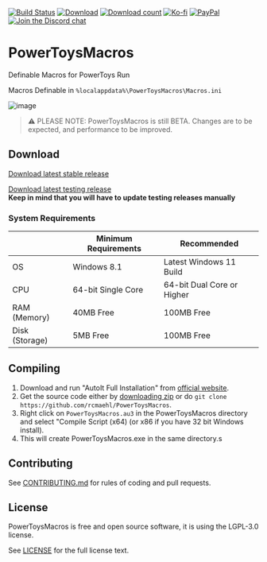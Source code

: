[![Build Status](https://img.shields.io/github/actions/workflow/status/rcmaehl/PowerToysMacros/PTM.yml?branch=main)](https://github.com/rcmaehl/PowerToysMacros/actions?query=workflow%3Aptm)
[![Download](https://img.shields.io/github/v/release/rcmaehl/PowerToysMacros)](https://github.com/rcmaehl/PowerToysMacros/releases/latest/)
[![Download count](https://img.shields.io/github/downloads/rcmaehl/PowerToysMacros/total?label=Downloads)](https://github.com/rcmaehl/PowerToysMacros/releases/latest/)
[![Ko-fi](https://img.shields.io/badge/Support%20me%20on-Ko--fi-FF5E5B.svg?logo=ko-fi)](https://ko-fi.com/rcmaehl)
[![PayPal](https://img.shields.io/badge/Donate%20on-PayPal-00457C.svg?logo=paypal)](https://paypal.me/rhsky)
[![Join the Discord chat](https://img.shields.io/badge/Discord-chat-7289da.svg?&logo=discord)](https://discord.gg/uBnBcBx)

# PowerToysMacros
Definable Macros for PowerToys Run

Macros Definable in `%localappdata%\PowerToysMacros\Macros.ini`

![image](https://user-images.githubusercontent.com/716581/177028399-21dea245-1a62-412e-a550-83d01301c987.png)

> :warning: PLEASE NOTE: PowerToysMacros is still BETA. Changes are to be expected, and performance to be improved.

## Download

[Download latest stable release](https://github.com/rcmaehl/PowerToysMacros/releases/latest/download/PowerToysMacros.exe)

[Download latest testing release](https://nightly.link/rcmaehl/PowerToysMacros/workflows/PTM/main/ptm.zip)\
**Keep in mind that you will have to update testing releases manually**

### System Requirements
 |Minimum Requirements|Recommended
----|----|----
OS|Windows 8.1|Latest Windows 11 Build
CPU|64-bit Single Core|64-bit Dual Core or Higher
RAM (Memory)|40MB Free|100MB Free
Disk (Storage)|5MB Free|100MB Free

## Compiling

1. Download and run "AutoIt Full Installation" from [official website](https://www.autoitscript.com/site/autoit/downloads). 
1. Get the source code either by [downloading zip](https://github.com/rcmaehl/PowerToysMacros/archive/main.zip) or do `git clone https://github.com/rcmaehl/PowerToysMacros`.
1. Right click on `PowerToysMacros.au3` in the PowerToysMacros directory and select "Compile Script (x64) (or x86 if you have 32 bit Windows install).
1. This will create PowerToysMacros.exe in the same directory.s

## Contributing

See [CONTRIBUTING.md](CONTRIBUTING.md) for rules of coding and pull requests.

## License

PowerToysMacros is free and open source software, it is using the LGPL-3.0 license.

See [LICENSE](LICENSE) for the full license text.
